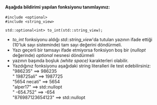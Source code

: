 #### Aşağıda bildirimi yapılan fonksiyonu tanımlayınız:

```
#include <optional>
#include <string_view>

std::optional<int> to_int(std::string_view);

```

+ _to\_int_ fonksiyonu aldığı _std::string\_view_'da tutulan yazının ifade ettiği (10'luk sayı sisteminde)  tam sayı değerini döndürmeli.
+ Yazı geçerli bir tamsayı ifade etmiyorsa fonksiyon boş bir (_nullopt_ değerinde) _optional_ nesnesi döndürmeli 
+ yazının başında boşluk _(white space)_ karakterleri olabilir. 
+ Yazdığınız fonksiyonu aşağıdaki string literalleri ile test edebilirsiniz: 
"986235" ==> 986235 <br>
"    198725ali"   ==> 1987725 <br>
"5654 necati"   ==> 5654 <br>
"alper17"   ==> std::nullopt <br>
"   -654.752"   ==> -654 <br>
"876987123654123" ==> std::nullopt <br>


